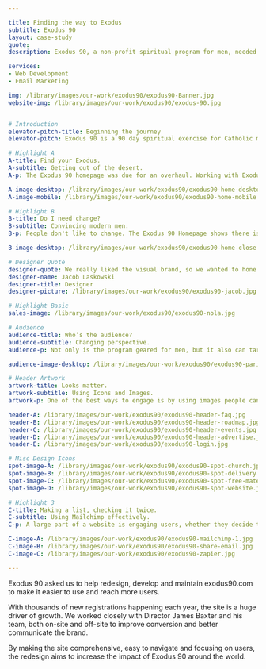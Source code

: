 ```yaml
---

title: Finding the way to Exodus
subtitle: Exodus 90
layout: case-study
quote: 
description: Exodus 90, a non-profit spiritual program for men, needed help wrangling their digital marketing. Skymouse helped them launch new landing pages quickly, explore new marketing campaigns and improve their website to boost sign-ups and increase donations.

services:
- Web Development
- Email Marketing

img: /library/images/our-work/exodus90/exodus90-Banner.jpg
website-img: /library/images/our-work/exodus90/exodus-90.jpg


# Introduction
elevator-pitch-title: Beginning the journey
elevator-pitch: Exodus 90 is a 90 day spiritual exercise for Catholic men. Exodus 90 helps men to detach from technology, ditch bad habits, and grow in their faith.

# Highlight A
A-title: Find your Exodus.
A-subtitle: Getting out of the desert.
A-p: The Exodus 90 homepage was due for an overhaul. Working with Exodus 90 Director James Baxter, we realized the program wasn’t very clearly explained nor was the mission of the program communicated. Skymouse developed a beautiful custom WordPress page template that made it easy for the non-technical team at Exodus 90 to edit. The template was also reusable for other landing pages requiring the same layout.

A-image-desktop: /library/images/our-work/exodus90/exodus90-home-desktop.jpg
A-image-mobile: /library/images/our-work/exodus90/exodus90-home-mobile.jpg

# Highlight B
B-title: Do I need change?
B-subtitle: Convincing modern men.
B-p: People don't like to change. The Exodus 90 Homepage shows there is more to life once men overcome their enslavement to distractions. 

B-image-desktop: /library/images/our-work/exodus90/exodus90-home-close.png

# Designer Quote
designer-quote: We really liked the visual brand, so we wanted to hone it and not reinvent the wheel. It was a fun challege to use those design tools in a new and creative way.
designer-name: Jacob Laskowski
designer-title: Designer
designer-picture: /library/images/our-work/exodus90/exodus90-jacob.jpg

# Highlight Basic
sales-image: /library/images/our-work/exodus90/exodus90-nola.jpg

# Audience
audience-title: Who’s the audience?
audience-subtitle: Changing perspective.
audience-p: Not only is the program geared for men, but it also can target parishes as a whole. We developed a custom page showing pastors and parish leaders how easy it is to transform their community with Exodus 90.

audience-image-desktop: /library/images/our-work/exodus90/exodus90-parishes.jpg

# Header Artwork
artwork-title: Looks matter.
artwork-subtitle: Using Icons and Images.
artwork-p: One of the best ways to engage is by using images people can understand. Since everyone hates stock images, we decided to do something different. We designed some fun, simple illustrations that supported the message of the Exodus 90 brand.

header-A: /library/images/our-work/exodus90/exodus90-header-faq.jpg
header-B: /library/images/our-work/exodus90/exodus90-header-roadmap.jpg
header-C: /library/images/our-work/exodus90/exodus90-header-events.jpg
header-D: /library/images/our-work/exodus90/exodus90-header-advertise.jpg
header-E: /library/images/our-work/exodus90/exodus90-login.jpg

# Misc Design Icons
spot-image-A: /library/images/our-work/exodus90/exodus90-spot-church.jpg
spot-image-B: /library/images/our-work/exodus90/exodus90-spot-delivery.jpg
spot-image-C: /library/images/our-work/exodus90/exodus90-spot-free-materials.jpg
spot-image-D: /library/images/our-work/exodus90/exodus90-spot-website.jpg

# Highlight 3
C-title: Making a list, checking it twice.
C-subtitle: Using Mailchimp effectively.
C-p: A large part of a website is engaging users, whether they decide to register immediately or not. We helped the Exodus 90 team capture emails effectly and organize their data so  their follow-up campaigns would get in front of the right people.

C-image-A: /library/images/our-work/exodus90/exodus90-mailchimp-1.jpg
C-image-B: /library/images/our-work/exodus90/exodus90-share-email.jpg
C-image-C: /library/images/our-work/exodus90/exodus90-zapier.jpg

---
```


Exodus 90 asked us to help redesign, develop and maintain exodus90.com to make it easier to use and reach more users.

With thousands of new registrations happening each year, the site is a huge driver of growth. We worked closely with Director James Baxter and his team, both on-site and off-site to improve conversion and better communicate the brand.

By making the site comprehensive, easy to navigate and focusing on users, the redesign aims to increase the impact of Exodus 90 around the world.